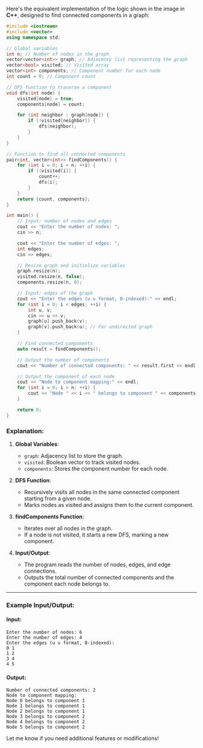 Here's the equivalent implementation of the logic shown in the image in **C++**, designed to find connected components in a graph:

```cpp
#include <iostream>
#include <vector>
using namespace std;

// Global variables
int n; // Number of nodes in the graph
vector<vector<int>> graph; // Adjacency list representing the graph
vector<bool> visited; // Visited array
vector<int> components; // Component number for each node
int count = 0; // Component count

// DFS function to traverse a component
void dfs(int node) {
    visited[node] = true;
    components[node] = count;

    for (int neighbor : graph[node]) {
        if (!visited[neighbor]) {
            dfs(neighbor);
        }
    }
}

// Function to find all connected components
pair<int, vector<int>> findComponents() {
    for (int i = 0; i < n; ++i) {
        if (!visited[i]) {
            count++;
            dfs(i);
        }
    }
    return {count, components};
}

int main() {
    // Input: number of nodes and edges
    cout << "Enter the number of nodes: ";
    cin >> n;

    cout << "Enter the number of edges: ";
    int edges;
    cin >> edges;

    // Resize graph and initialize variables
    graph.resize(n);
    visited.resize(n, false);
    components.resize(n, 0);

    // Input: edges of the graph
    cout << "Enter the edges (u v format, 0-indexed):" << endl;
    for (int i = 0; i < edges; ++i) {
        int u, v;
        cin >> u >> v;
        graph[u].push_back(v);
        graph[v].push_back(u); // For undirected graph
    }

    // Find connected components
    auto result = findComponents();

    // Output the number of components
    cout << "Number of connected components: " << result.first << endl;

    // Output the component of each node
    cout << "Node to component mapping:" << endl;
    for (int i = 0; i < n; ++i) {
        cout << "Node " << i << " belongs to component " << components[i] << endl;
    }

    return 0;
}
```

### Explanation:
1. **Global Variables**:
   - `graph`: Adjacency list to store the graph.
   - `visited`: Boolean vector to track visited nodes.
   - `components`: Stores the component number for each node.

2. **DFS Function**:
   - Recursively visits all nodes in the same connected component starting from a given node.
   - Marks nodes as visited and assigns them to the current component.

3. **findComponents Function**:
   - Iterates over all nodes in the graph.
   - If a node is not visited, it starts a new DFS, marking a new component.

4. **Input/Output**:
   - The program reads the number of nodes, edges, and edge connections.
   - Outputs the total number of connected components and the component each node belongs to.

---

### Example Input/Output:

#### Input:
```
Enter the number of nodes: 6
Enter the number of edges: 4
Enter the edges (u v format, 0-indexed):
0 1
1 2
3 4
4 5
```

#### Output:
```
Number of connected components: 2
Node to component mapping:
Node 0 belongs to component 1
Node 1 belongs to component 1
Node 2 belongs to component 1
Node 3 belongs to component 2
Node 4 belongs to component 2
Node 5 belongs to component 2
```

Let me know if you need additional features or modifications!